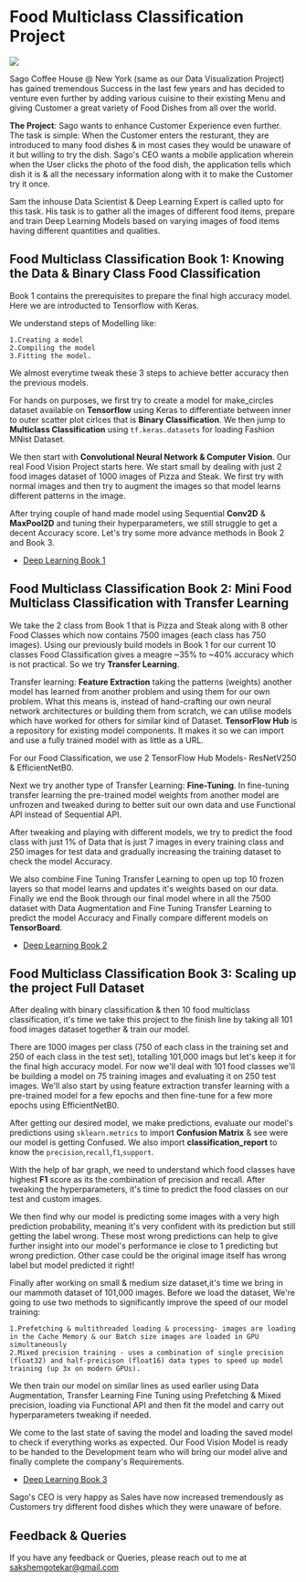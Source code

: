 
# Food Multiclass Classification Project

![](https://media.istockphoto.com/photos/bbq-feast-picture-id694177316)


Sago Coffee House @ New York (same as our Data Visualization Project) has gained tremendous Success in the last few years and has decided to venture even further by adding various cuisine to their existing Menu and giving Customer a great variety of Food Dishes from all over the world. 

**The Project**: Sago wants to enhance Customer Experience even further. The task is simple:
When the Customer enters the resturant, they are introduced to many food dishes & in most cases they would be unaware of it but willing to try the dish. Sago's CEO wants a mobile application wherein when the User clicks the photo of the food dish, the application tells which dish it is & all the necessary information along with it to make the Customer try it once.

Sam the inhouse Data Scientist & Deep Learning Expert is called upto for this task. His task is to gather all the images of different food items, prepare and train Deep Learning Models based on varying images of food items having different quantities and qualities.

## Food Multiclass Classification Book 1: Knowing the Data & Binary Class Food Classification
Book 1 contains the prerequisites to prepare the final high accuracy model. Here we are introducted to Tensorflow with Keras. 

We understand steps of Modelling like:

    1.Creating a model
    2.Compiling the model 
    3.Fitting the model. 

We almost everytime tweak these 3 steps to achieve better accuracy then the previous models.

For hands on purposes, we first try to create a model for make_circles dataset available on **Tensorflow** using Keras to differentiate between inner to outer scatter plot cirlces that is **Binary Classification**. We then jump to **Multiclass Classification** using  `tf.keras.datasets` for loading Fashion MNist Dataset.

We then start with **Convolutional Neural Network & Computer Vision**. Our real Food Vision Project starts here. We start small by dealing with just 2 food images dataset of 1000 images of Pizza and Steak. We first try with normal images and then try to augment the images so that model learns different patterns in the image.

After trying couple of hand made model using Sequential **Conv2D** & **MaxPool2D** and tuning their hyperparameters, we still struggle to get a decent Accuracy score. Let's try some more advance methods in Book 2 and Book 3.


 - [Deep Learning Book 1](https://github.com/saks0106/Data_Science_Projects/blob/master/Deep%20Learning%20Project/1_Food_Vision_101_Part1_Knowing_the_data.ipynb)



## Food Multiclass Classification Book 2: Mini Food Multiclass Classification with Transfer Learning
We take the 2 class from Book 1 that is Pizza and Steak along with 8 other Food Classes which now contains 7500 images (each class has 750 images). Using our previously build models in Book 1 for our current 10 classes Food Classification gives a meagre  ~35% to ~40% accuracy which is not practical. So we try **Transfer Learning**.

Transfer learning: **Feature Extraction** taking the patterns (weights) another model has learned from another problem and using them for our own problem. What this means is, instead of hand-crafting our own neural network architectures or building them from scratch, we can utilise models which have worked for others for similar kind of Dataset. **TensorFlow Hub** is a repository for existing model components. It makes it so we can import and use a fully trained model with as little as a URL.

For our Food Classification, we use 2 TensorFlow Hub Models- ResNetV250 & EfficientNetB0. 

Next we try another type of Transfer Learning: **Fine-Tuning**. In fine-tuning transfer learning the pre-trained model weights from another model are unfrozen and tweaked during to better suit our own data and use Functional API instead of Sequential API. 

After tweaking and playing with different models, we try to predict the food class with just 1% of Data that is just 7 images in every training class and 250 images for test data and gradually increasing the training dataset to check the model Accuracy.

We also combine Fine Tuning Transfer Learning to open up top 10 frozen layers so that model learns and updates it's weights based on our data. Finally we end the Book through our final model where in all the 7500 dataset with Data Augmentation and Fine Tuning Transfer Learning to predict the model Accuracy and Finally compare different models on **TensorBoard**.

 - [Deep Learning Book 2](https://github.com/saks0106/Data_Science_Projects/blob/master/Deep%20Learning%20Project/2_Food_Vision_101_Part2_Gearing_up_Mini_Food_Vision_With_GPU.ipynb)

## Food Multiclass Classification Book 3:  Scaling up the project Full Dataset

After dealing with binary classification & then 10 food multiclass classification, it's time we take this project to the finish line by taking all 101 food images dataset together & train our model. 

There are 1000 images per class (750 of each class in the training set and 250 of each class in the test set), totalling 101,000 imags but let's keep it for the final high accuracy model. For now we'll deal with 101 food classes we'll be building a model on 75 training images and evaluating it on 250 test images. We'll also start by using feature extraction transfer learning with a pre-trained model for a few epochs and then fine-tune for a few more epochs using EfficientNetB0.

After getting our desired model, we make predictions, evaluate our model's predictions using `sklearn.metrics` to import **Confusion Matrix** & see were our model is getting Confused. We also import **classification_report** to know the `precision`,`recall`,`f1`,`support`.

With the help of bar graph, we need to understand which food classes have highest **F1** score as its the combination of precision and recall. After tweaking the hyperparameters, it's time to predict the food classes on our test and custom images.

We then find why our model is predicting some images with a very high prediction probability, meaning it's very confident with its prediction but still getting the label wrong. These most wrong predictions can help to give further insight into our model's performance ie close to 1 predicting but wrong prediction. Other case could be the original image itself has wrong label but model predicted it right!

Finally after working on small & medium size dataset,it's time we bring in our mammoth dataset of 101,000 images. Before we load the dataset, We're going to use two methods to significantly improve the speed of our model training:

    1.Prefetching & multithreaded loading & processing- images are loading in the Cache Memory & our Batch size images are loaded in GPU simultaneously
    2.Mixed precision training - uses a combination of single precision (float32) and half-preicison (float16) data types to speed up model training (up 3x on modern GPUs).


We then train our model on similar lines as used earlier using Data Augmentation, Transfer Learning Fine Tuning using Prefetching & Mixed precision, loading via Functional API and then fit the model and carry out hyperparameters tweaking if needed.

We come to the last state of saving the model and loading the saved model to check if everything works as expected. Our Food Vision Model is ready to be handed to the Development team who will bring our model alive and finally complete the company's Requirements.

 - [Deep Learning Book 3](https://github.com/saks0106/Data_Science_Projects/blob/master/Deep%20Learning%20Project/3_Food_Vision_Part3_Scaling_up_%26_Final_With_Full_101_Dataset.ipynb)

Sago's CEO is very happy as Sales have now increased tremendously as Customers try different food dishes which they were unaware of before.


## Feedback & Queries

If you have any feedback or Queries, please reach out to me at sakshemgotekar@gmail.com






